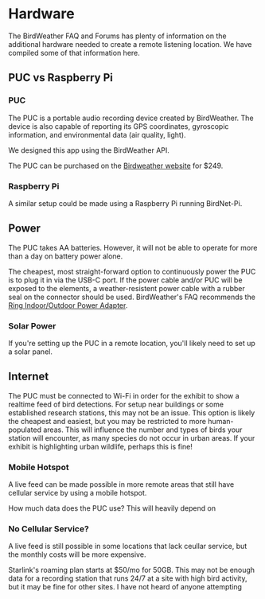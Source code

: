 # Hardware

The BirdWeather FAQ and Forums has plenty of information on the additional hardware needed to create a remote listening location. We have compiled some of that information here.

## PUC vs Raspberry Pi

### PUC

The PUC is a portable audio recording device created by BirdWeather. The device is also capable of reporting its GPS coordinates, gyroscopic information, and environmental data (air quality, light).

We designed this app using the BirdWeather API.

The PUC can be purchased on the [Birdweather website](https://www.birdweather.com/) for $249.

### Raspberry Pi

A similar setup could be made using a Raspberry Pi running BirdNet-Pi.

## Power

The PUC takes AA batteries. However, it will not be able to operate for more than a day on battery power alone.

The cheapest, most straight-forward option to continuously power the PUC is to plug it in via the USB-C port. If the power cable and/or PUC will be exposed to the elements, a weather-resistent power cable with a rubber seal on the connector should be used. BirdWeather's FAQ recommends the [Ring Indoor/Outdoor Power Adapter](https://a.co/d/3Smtuv1).

### Solar Power

If you're setting up the PUC in a remote location, you'll likely need to set up a solar panel. 

## Internet

The PUC must be connected to Wi-Fi in order for the exhibit to show a realtime feed of bird detections. For setup near buildings or some established research stations, this may not be an issue. This option is likely the cheapest and easiest, but you may be restricted to more human-populated areas. This will influence the number and types of birds your station will encounter, as many species do not occur in urban areas. If your exhibit is highlighting urban wildlife, perhaps this is fine!

### Mobile Hotspot
A live feed can be made possible in more remote areas that still have cellular service by using a mobile hotspot.

How much data does the PUC use?
This will heavily depend on 

### No Cellular Service?
A live feed is still possible in some locations that lack ceullar service, but the monthly costs will be more expensive.

Starlink's roaming plan starts at $50/mo for 50GB. This may not be enough data for a recording station that runs 24/7 at a site with high bird activity, but it may be fine for other sites. I have not heard of anyone attempting 
